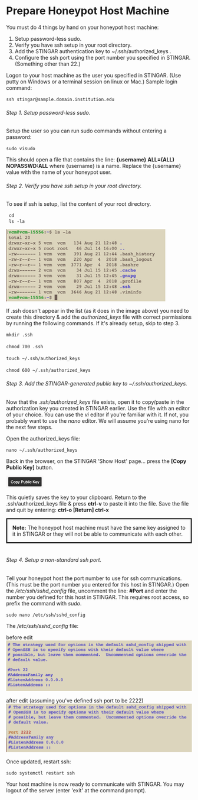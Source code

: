 Prepare Honeypot Host Machine
=================

You must do 4 things by hand on your honeypot host machine:

1.  Setup password-less sudo.
2.  Verify you have ssh setup in your root directory.
3.  Add the STINGAR authentication key to ~/.ssh/authorized_keys .
4.  Configure the ssh port using the port number you specified in STINGAR. (Something other than 22.)

Logon to your host machine as the user you specified in STINGAR. (Use putty on Windows or a terminal session on linux or Mac.) Sample login command:

```
ssh stingar@sample.domain.institution.edu
```

<h6>Step 1. Setup password-less sudo.</h6>

Setup the user so you can run sudo commands without entering a password:

```
sudo visudo
```

This should open a file that contains the line: <b>{username} ALL=(ALL) NOPASSWD:ALL</b> where {username} is a name. Replace the {username} value with the name of your honeypot user.


<h6>Step 2. Verify you have ssh setup in your root directory.</h6>

To see if ssh is setup, list the content of your root directory.

```
 cd
 ls -la
```

![Does .ssh directory exist?](../img/create_ssh_dir1.png)

If .ssh doesn't appear in the list (as it does in the image above) you need to create this directory & add the <i>authorized_keys</i> file with correct permissions by running the following commands. If it's already setup, skip to step 3.

```
mkdir .ssh

chmod 700 .ssh

touch ~/.ssh/authorized_keys

chmod 600 ~/.ssh/authorized_keys
```

<h6>Step 3. Add the STINGAR-generated public key to ~/.ssh/authorized_keys.</h6>

Now that the <i>.ssh/authorized_keys</i> file exists, open it to copy/paste in the authorization key you created in STINGAR earlier. Use the file with an editor of your choice. You can use the <i>vi</i> editor if you're familiar with it. If not, you probably want to use the <i>nano</i> editor. We will assume you're using nano for the next few steps.

Open the authorized_keys file:

```
nano ~/.ssh/authorized_keys
```

Back in the browser, on the STINGAR 'Show Host' page... press the <b>[Copy Public Key]</b> button.

![Copy pub key button](../img/copy_pub_key_button.png)

 This quietly saves the key to your clipboard. Return to the .ssh/authorized_keys file & press <b>ctrl-v</b> to paste it into the file. Save the file and quit by entering: <b>ctrl-o [Return] ctrl-x</b>

<div style="border: solid;padding: 1em;">
<b>Note:</b> The honeypot host machine must have the same key assigned to it in STINGAR or they will not be able to communicate with each other.
</div>
</br>

<h6>Step 4. Setup a non-standard ssh port.</h6>

Tell your honeypot host the port number to use for ssh communications. (This must be the port number you entered for this host in STINGAR.) Open the <i>/etc/ssh/sshd_config</i> file, uncomment the line: <b>#Port</b> and enter the number you defined for this host in STINGAR. This requires root access, so prefix the command with <i>sudo</i>.
```
sudo nano /etc/ssh/sshd_config
```

The <i>/etc/ssh/sshd_config</i> file:

before edit
![edit /etc/ssh/sshd_config before](../img/setup_host2.png)


after edit (assuming you've defined ssh port to be 2222)
![edit /etc/ssh/sshd_config after](../img/setup_host3.png)

Once updated, restart ssh:

```
sudo systemctl restart ssh
```

Your host machine is now ready to communicate with STINGAR. You may logout of the server (enter 'exit' at the command prompt).

